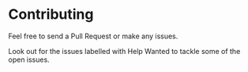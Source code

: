 # Contributing

Feel free to send a Pull Request or make any issues.

Look out for the issues labelled with Help Wanted to tackle some of the open issues.
